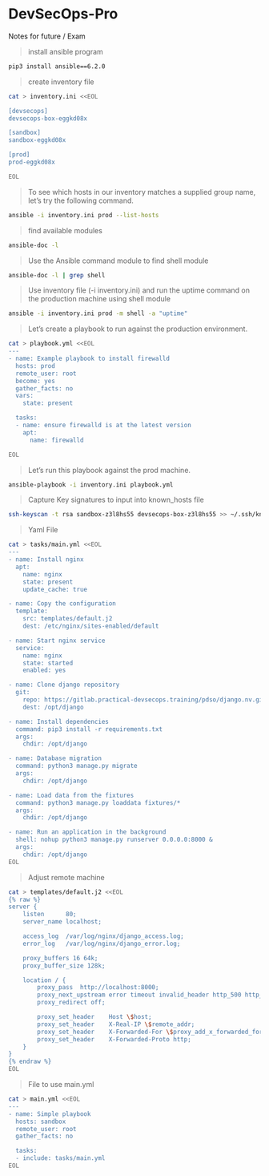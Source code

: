 # DevSecOps-Pro
Notes for future / Exam

> install ansible program
```bash
pip3 install ansible==6.2.0
```

> create inventory file
```bash
cat > inventory.ini <<EOL

[devsecops]
devsecops-box-eggkd08x

[sandbox]
sandbox-eggkd08x

[prod]
prod-eggkd08x

EOL
```
> To see which hosts in our inventory matches a supplied group name, let’s try the following command.
```bash
ansible -i inventory.ini prod --list-hosts
```

> find available modules
```bash
ansible-doc -l
```

> Use the Ansible command module to find shell module
```bash
ansible-doc -l | grep shell
```

> Use inventory file (-i inventory.ini) and run the uptime command on the production machine using shell module
```bash
ansible -i inventory.ini prod -m shell -a "uptime"
```

> Let’s create a playbook to run against the production environment.
```bash 
cat > playbook.yml <<EOL
---
- name: Example playbook to install firewalld
  hosts: prod
  remote_user: root
  become: yes
  gather_facts: no
  vars:
    state: present

  tasks:
  - name: ensure firewalld is at the latest version
    apt:
      name: firewalld

EOL
```

> Let’s run this playbook against the prod machine.
```bash
ansible-playbook -i inventory.ini playbook.yml
```
> Capture Key signatures to input into known_hosts file
```bash
ssh-keyscan -t rsa sandbox-z3l8hs55 devsecops-box-z3l8hs55 >> ~/.ssh/known_hosts
```
>Yaml File
```bash
cat > tasks/main.yml <<EOL
---
- name: Install nginx
  apt:
    name: nginx
    state: present
    update_cache: true

- name: Copy the configuration
  template:
    src: templates/default.j2
    dest: /etc/nginx/sites-enabled/default

- name: Start nginx service
  service:
    name: nginx
    state: started
    enabled: yes

- name: Clone django repository
  git:
    repo: https://gitlab.practical-devsecops.training/pdso/django.nv.git
    dest: /opt/django

- name: Install dependencies
  command: pip3 install -r requirements.txt
  args:
    chdir: /opt/django

- name: Database migration
  command: python3 manage.py migrate
  args:
    chdir: /opt/django

- name: Load data from the fixtures
  command: python3 manage.py loaddata fixtures/*
  args:
    chdir: /opt/django

- name: Run an application in the background
  shell: nohup python3 manage.py runserver 0.0.0.0:8000 &
  args:
    chdir: /opt/django
EOL
```

>Adjust remote machine
```bash
cat > templates/default.j2 <<EOL
{% raw %}
server {
    listen      80;
    server_name localhost;

    access_log  /var/log/nginx/django_access.log;
    error_log   /var/log/nginx/django_error.log;

    proxy_buffers 16 64k;
    proxy_buffer_size 128k;

    location / {
        proxy_pass  http://localhost:8000;
        proxy_next_upstream error timeout invalid_header http_500 http_502 http_503 http_504;
        proxy_redirect off;

        proxy_set_header    Host \$host;
        proxy_set_header    X-Real-IP \$remote_addr;
        proxy_set_header    X-Forwarded-For \$proxy_add_x_forwarded_for;
        proxy_set_header    X-Forwarded-Proto http;
    }
}
{% endraw %}
EOL
```

>File to use main.yml
```bash
cat > main.yml <<EOL
---
- name: Simple playbook
  hosts: sandbox
  remote_user: root
  gather_facts: no

  tasks:
  - include: tasks/main.yml
EOL
```
